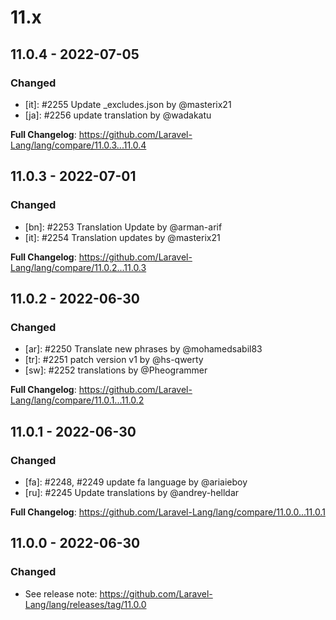 # 11.x

## 11.0.4 - 2022-07-05

### Changed

- [it]: #2255 Update _excludes.json by @masterix21
- [ja]: #2256 update translation by @wadakatu

**Full Changelog**: https://github.com/Laravel-Lang/lang/compare/11.0.3...11.0.4

## 11.0.3 - 2022-07-01

### Changed

- [bn]: #2253 Translation Update by @arman-arif
- [it]: #2254 Translation updates by @masterix21

**Full Changelog**: https://github.com/Laravel-Lang/lang/compare/11.0.2...11.0.3

## 11.0.2 - 2022-06-30

### Changed

- [ar]: #2250 Translate new phrases by @mohamedsabil83
- [tr]: #2251 patch version v1 by @hs-qwerty
- [sw]: #2252 translations by @Pheogrammer

**Full Changelog**: https://github.com/Laravel-Lang/lang/compare/11.0.1...11.0.2

## 11.0.1 - 2022-06-30

### Changed

- [fa]: #2248, #2249 update fa language by @ariaieboy
- [ru]: #2245 Update translations by @andrey-helldar

**Full Changelog**: https://github.com/Laravel-Lang/lang/compare/11.0.0...11.0.1

## 11.0.0 - 2022-06-30

### Changed

- See release note: https://github.com/Laravel-Lang/lang/releases/tag/11.0.0
